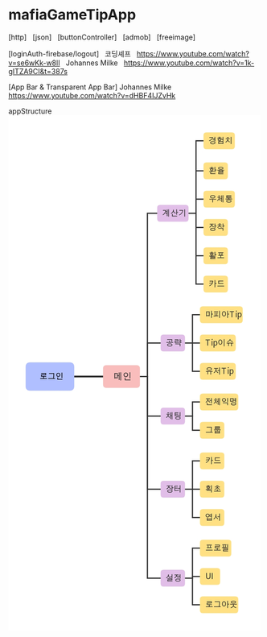 # mafiaGameTipApp 

[http] &nbsp;
[json] &nbsp;
[buttonController] &nbsp;
[admob] &nbsp;
[freeimage] &nbsp;

[loginAuth-firebase/logout] &nbsp;
코딩셰프 &nbsp;
https://www.youtube.com/watch?v=se6wKk-w8lI &nbsp;
Johannes Milke &nbsp;
https://www.youtube.com/watch?v=1k-gITZA9CI&t=387s 

[App Bar & Transparent App Bar]
Johannes Milke
https://www.youtube.com/watch?v=dHBF4IJZvHk

appStructure
![대체 텍스트](./viewstr.jpg)
